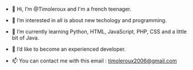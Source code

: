 - 👋 Hi, I’m @Timoleroux and I'm a french teenager.
- 👀 I’m interested in all is about new techology and programming.
- 🌱 I’m currently learning Python, HTML, JavaScript, PHP, CSS and a little bit of Java.
- 💞️ I’d like to become an experienced developer.

- 📫 You can contact me with this email : timoleroux2006@gmail.com

